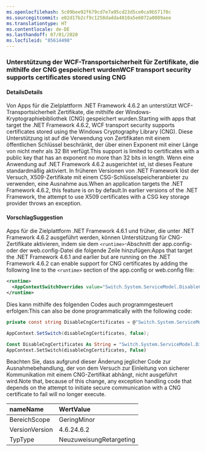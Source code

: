 ```yaml
---
ms.openlocfilehash: 5c09bee92f679cd7e7a95cd23d5ce0ca9b57170c
ms.sourcegitcommit: e02d17b2cf9c1258dadda4810a5e6072a0089aee
ms.translationtype: HT
ms.contentlocale: de-DE
ms.lasthandoff: 07/01/2020
ms.locfileid: "85614498"
---
```

### <a name="wcf-transport-security-supports-certificates-stored-using-cng"></a><span data-ttu-id="9fb5b-101">Unterstützung der WCF-Transportsicherheit für Zertifikate, die mithilfe der CNG gespeichert wurden</span><span class="sxs-lookup"><span data-stu-id="9fb5b-101">WCF transport security supports certificates stored using CNG</span></span>

#### <a name="details"></a><span data-ttu-id="9fb5b-102">Details</span><span class="sxs-lookup"><span data-stu-id="9fb5b-102">Details</span></span>

<span data-ttu-id="9fb5b-103">Von Apps für die Zielplattform .NET Framework 4.6.2 an unterstützt WCF-Transportsicherheit Zertifikate, die mithilfe der Windows-Kryptographiebibliothek (CNG) gespeichert wurden.</span><span class="sxs-lookup"><span data-stu-id="9fb5b-103">Starting with apps that target the .NET Framework 4.6.2, WCF transport security supports certificates stored using the Windows Cryptography Library (CNG).</span></span> <span data-ttu-id="9fb5b-104">Diese Unterstützung ist auf die Verwendung von Zertifikaten mit einem öffentlichen Schlüssel beschränkt, der über einen Exponent mit einer Länge von nicht mehr als 32 Bit verfügt.</span><span class="sxs-lookup"><span data-stu-id="9fb5b-104">This support is limited to certificates with a public key that has an exponent no more than 32 bits in length.</span></span> <span data-ttu-id="9fb5b-105">Wenn eine Anwendung auf .NET Framework 4.6.2 ausgerichtet ist, ist dieses Feature standardmäßig aktiviert. In früheren Versionen von .NET Framework löst der Versuch, X509-Zertifikate mit einem CSG-Schlüsselspeicheranbieter zu verwenden, eine Ausnahme aus.</span><span class="sxs-lookup"><span data-stu-id="9fb5b-105">When an application targets the .NET Framework 4.6.2, this feature is on by default.In earlier versions of the .NET Framework, the attempt to use X509 certificates with a CSG key storage provider throws an exception.</span></span>

#### <a name="suggestion"></a><span data-ttu-id="9fb5b-106">Vorschlag</span><span class="sxs-lookup"><span data-stu-id="9fb5b-106">Suggestion</span></span>

<span data-ttu-id="9fb5b-107">Apps für die Zielplattform .NET Framework 4.6.1 und früher, die unter .NET Framework 4.6.2 ausgeführt werden, können Unterstützung für CNG-Zertifikate aktivieren, indem sie dem `<runtime>`-Abschnitt der app.config- oder der web.config-Datei die folgende Zeile hinzufügen:</span><span class="sxs-lookup"><span data-stu-id="9fb5b-107">Apps that target the .NET Framework 4.6.1 and earlier but are running on the .NET Framework 4.6.2 can enable support for CNG certificates by adding the following line to the `<runtime>` section of the app.config or web.config file:</span></span>

```xml
<runtime>
  <AppContextSwitchOverrides value="Switch.System.ServiceModel.DisableCngCertificates=false" />
</runtime>
```

<span data-ttu-id="9fb5b-108">Dies kann mithilfe des folgenden Codes auch programmgesteuert erfolgen:</span><span class="sxs-lookup"><span data-stu-id="9fb5b-108">This can also be done programmatically with the following code:</span></span>

```csharp
private const string DisableCngCertificates = @"Switch.System.ServiceModel.DisableCngCertificate";

AppContext.SetSwitch(disableCngCertificates, false);
```

```vb
Const DisableCngCertificates As String = "Switch.System.ServiceModel.DisableCngCertificates"
AppContext.SetSwitch(disableCngCertificates, False)
```

<span data-ttu-id="9fb5b-109">Beachten Sie, dass aufgrund dieser Änderung jeglicher Code zur Ausnahmebehandlung, der von dem Versuch zur Einleitung von sicherer Kommunikation mit einem CNG-Zertifikat abhängt, nicht ausgeführt wird.</span><span class="sxs-lookup"><span data-stu-id="9fb5b-109">Note that, because of this change, any exception handling code that depends on the attempt to initiate secure communication with a CNG certificate to fail will no longer execute.</span></span>

| <span data-ttu-id="9fb5b-110">name</span><span class="sxs-lookup"><span data-stu-id="9fb5b-110">Name</span></span>    | <span data-ttu-id="9fb5b-111">Wert</span><span class="sxs-lookup"><span data-stu-id="9fb5b-111">Value</span></span>       |
|:--------|:------------|
| <span data-ttu-id="9fb5b-112">Bereich</span><span class="sxs-lookup"><span data-stu-id="9fb5b-112">Scope</span></span>   | <span data-ttu-id="9fb5b-113">Gering</span><span class="sxs-lookup"><span data-stu-id="9fb5b-113">Minor</span></span>       |
| <span data-ttu-id="9fb5b-114">Version</span><span class="sxs-lookup"><span data-stu-id="9fb5b-114">Version</span></span> | <span data-ttu-id="9fb5b-115">4.6.2</span><span class="sxs-lookup"><span data-stu-id="9fb5b-115">4.6.2</span></span>       |
| <span data-ttu-id="9fb5b-116">Typ</span><span class="sxs-lookup"><span data-stu-id="9fb5b-116">Type</span></span>    | <span data-ttu-id="9fb5b-117">Neuzuweisung</span><span class="sxs-lookup"><span data-stu-id="9fb5b-117">Retargeting</span></span> |
